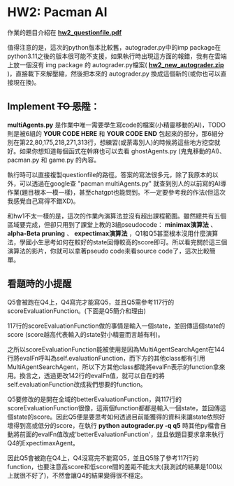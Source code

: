 # HW2: Pacman AI

作業的題目介紹在 __[hw2_questionfile.pdf](https://drive.google.com/drive/folders/1EwWE3j7o7XhK4JLhBwmAWh0ly7IthWaa?usp=sharing)__ 

值得注意的是，這次的python版本比較舊，autograder.py中的imp package在python3.11之後的版本很可能不支援，如果執行時出現這方面的報錯，我有在雲端上放一個沒有 img package 的 autograder.py檔案( __[hw2_new_autograder.zip](https://drive.google.com/drive/folders/1EwWE3j7o7XhK4JLhBwmAWh0ly7IthWaa?usp=sharing)__ )，直接載下來解壓縮，然後把本來的 autograder.py 換成這個新的(或你也可以直接現在換)。


## Implement ~~TO 恩陞~~：
__multiAgents.py__ 是作業中唯一需要學生寫code的檔案(小精靈移動的AI)，TODO則是被6組的 __YOUR CODE HERE__ 和 __YOUR CODE END__ 包起來的部分，那6組分別在第22,80,175,218,271,313行，想練習(或荼毒別人)的時候將這些地方挖空就好。如果你想知道每個函式在幹麻也可以去看 ghostAgents.py (鬼鬼移動的AI)、pacman.py 和 game.py 的內容。

執行時可以直接複製questionfile的路徑。答案的寫法很多元，除了我原本的以外，可以透過在google查 "pacman multiAgents.py" 就查到別人的以前寫的AI導作業(題目根本一模一樣)，甚至chatgpt也能問到。不一定要參考我的作法(但這次我感覺自己寫得不錯XD)。

和hw1不太一樣的是，這次的作業內演算法並沒有超出課程範圍。雖然總共有五個區域要完成，但卻只用到了課堂上教的3組pseudocode：  __minimax演算法__ 、 __alpha-Beta pruning__ 、 __expectimax演算法__ ，Q1和Q5甚至根本沒用什麼演算法，學國小生思考如何在較好的state回傳較高的score即可。所以看完關於這三個演算法的影片，你就可以拿著pseudo code來看source code了，這次比較簡單。


## 看題時的小提醒
Q5會被跑在Q4上，Q4寫完才能寫Q5，並且Q5需參考117行的scoreEvaluationFunction。(下面是Q5簡介和理由)

117行的scoreEvaluationFunction做的事情是輸入一個state，並回傳這個state的score (score越高代表輸入的state對小精靈而言越有利)。

之所以scoreEvaluationFunction能被使用是因為MultiAgentSearchAgent在144行將evalFn呼叫為self.evaluationFunction，而下方的其他class都有引用MultiAgentSearchAgent，所以下方其他class都能將evalFn表示的function拿來用。換言之，透過更改142行的evalFn值，就可以自在的將self.evaluationFunction改成我們想要的function。

Q5要修改的是開在全域的betterEvaluationFunction，與117行的scoreEvaluationFunction很像，這兩個function都都是輸入一個state，並回傳這個state的score。因此Q5便是要思考如何透過目前能獲得的資料來讓state依照好壞得到高或低分的score，在執行 __python autograder.py -q q5__ 時其他py檔會自動將前面的evalFn值改成'betterEvaluationFunction'，並且依題目要求拿來執行Q4的ExpectimaxAgent。

因此Q5會被跑在Q4上，Q4沒寫完不能寫Q5，並且Q5除了參考117行的function，也要注意高score和低score間的差距不能太大(我測試的結果是100以上就很不好了)，不然會讓Q4的結果變得很不穩定。 
